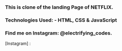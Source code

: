 ### This is clone of the landing Page of NETFLIX.

### Technologies Used: - HTML, CSS & JavaScript

### Find me on Instagram: @electrifying_codes.

[Instagram] :

